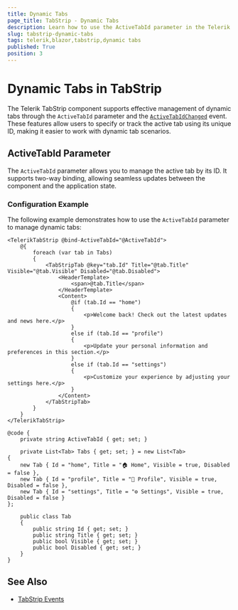 ```yaml
---
title: Dynamic Tabs
page_title: TabStrip - Dynamic Tabs
description: Learn how to use the ActiveTabId parameter in the Telerik TabStrip for Blazor to manage dynamic tabs.
slug: tabstrip-dynamic-tabs
tags: telerik,blazor,tabstrip,dynamic tabs
published: True
position: 3
---
```


# Dynamic Tabs in TabStrip

The Telerik TabStrip component supports effective management of dynamic tabs through the `ActiveTabId` parameter and the [`ActiveTabIdChanged`](slug:tabstrip-events#activetabidchanged) event. These features allow users to specify or track the active tab using its unique ID, making it easier to work with dynamic tab scenarios.

## ActiveTabId Parameter

The `ActiveTabId` parameter allows you to manage the active tab by its ID. It supports two-way binding, allowing seamless updates between the component and the application state.

### Configuration Example

The following example demonstrates how to use the `ActiveTabId` parameter to manage dynamic tabs:

````RAZOR
<TelerikTabStrip @bind-ActiveTabId="@ActiveTabId">
    @{
        foreach (var tab in Tabs)
        {
            <TabStripTab @key="tab.Id" Title="@tab.Title" Visible="@tab.Visible" Disabled="@tab.Disabled">
                <HeaderTemplate>
                    <span>@tab.Title</span>
                </HeaderTemplate>
                <Content>
                    @if (tab.Id == "home")
                    {
                        <p>Welcome back! Check out the latest updates and news here.</p>
                    }
                    else if (tab.Id == "profile")
                    {
                        <p>Update your personal information and preferences in this section.</p>
                    }
                    else if (tab.Id == "settings")
                    {
                        <p>Customize your experience by adjusting your settings here.</p>
                    }
                </Content>
            </TabStripTab>
        }
    }
</TelerikTabStrip>

@code {
    private string ActiveTabId { get; set; }

    private List<Tab> Tabs { get; set; } = new List<Tab>
{
    new Tab { Id = "home", Title = "🏠 Home", Visible = true, Disabled = false },
    new Tab { Id = "profile", Title = "👤 Profile", Visible = true, Disabled = false },
    new Tab { Id = "settings", Title = "⚙️ Settings", Visible = true, Disabled = false }
};

    public class Tab
    {
        public string Id { get; set; }
        public string Title { get; set; }
        public bool Visible { get; set; }
        public bool Disabled { get; set; }
    }
}
````

## See Also

* [TabStrip Events](slug:tabstrip-events)
